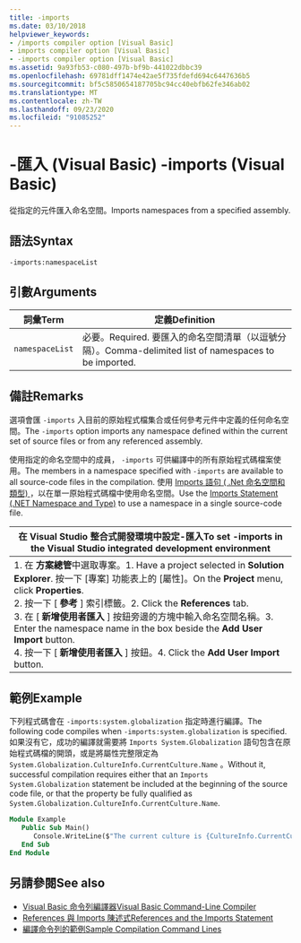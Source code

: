 ```yaml
---
title: -imports
ms.date: 03/10/2018
helpviewer_keywords:
- /imports compiler option [Visual Basic]
- imports compiler option [Visual Basic]
- -imports compiler option [Visual Basic]
ms.assetid: 9a93fb53-c080-497b-bf9b-441022dbbc39
ms.openlocfilehash: 69781dff1474e42ae5f735fdefd694c6447636b5
ms.sourcegitcommit: bf5c5850654187705bc94cc40ebfb62fe346ab02
ms.translationtype: MT
ms.contentlocale: zh-TW
ms.lasthandoff: 09/23/2020
ms.locfileid: "91085252"
---
```

# <a name="-imports-visual-basic"></a><span data-ttu-id="3938d-102">-匯入 (Visual Basic) </span><span class="sxs-lookup"><span data-stu-id="3938d-102">-imports (Visual Basic)</span></span>

<span data-ttu-id="3938d-103">從指定的元件匯入命名空間。</span><span class="sxs-lookup"><span data-stu-id="3938d-103">Imports namespaces from a specified assembly.</span></span>  
  
## <a name="syntax"></a><span data-ttu-id="3938d-104">語法</span><span class="sxs-lookup"><span data-stu-id="3938d-104">Syntax</span></span>  
  
```console  
-imports:namespaceList  
```  
  
## <a name="arguments"></a><span data-ttu-id="3938d-105">引數</span><span class="sxs-lookup"><span data-stu-id="3938d-105">Arguments</span></span>  
  
|<span data-ttu-id="3938d-106">詞彙</span><span class="sxs-lookup"><span data-stu-id="3938d-106">Term</span></span>|<span data-ttu-id="3938d-107">定義</span><span class="sxs-lookup"><span data-stu-id="3938d-107">Definition</span></span>|  
|---|---|  
|`namespaceList`|<span data-ttu-id="3938d-108">必要。</span><span class="sxs-lookup"><span data-stu-id="3938d-108">Required.</span></span> <span data-ttu-id="3938d-109">要匯入的命名空間清單（以逗號分隔）。</span><span class="sxs-lookup"><span data-stu-id="3938d-109">Comma-delimited list of namespaces to be imported.</span></span>|  
  
## <a name="remarks"></a><span data-ttu-id="3938d-110">備註</span><span class="sxs-lookup"><span data-stu-id="3938d-110">Remarks</span></span>  

 <span data-ttu-id="3938d-111">選項會匯 `-imports` 入目前的原始程式檔集合或任何參考元件中定義的任何命名空間。</span><span class="sxs-lookup"><span data-stu-id="3938d-111">The `-imports` option imports any namespace defined within the current set of source files or from any referenced assembly.</span></span>  
  
 <span data-ttu-id="3938d-112">使用指定的命名空間中的成員， `-imports` 可供編譯中的所有原始程式碼檔案使用。</span><span class="sxs-lookup"><span data-stu-id="3938d-112">The members in a namespace specified with `-imports` are available to all source-code files in the compilation.</span></span> <span data-ttu-id="3938d-113">使用 [Imports 語句 ( .Net 命名空間和類型) ](../../language-reference/statements/imports-statement-net-namespace-and-type.md) ，以在單一原始程式碼檔中使用命名空間。</span><span class="sxs-lookup"><span data-stu-id="3938d-113">Use the [Imports Statement (.NET Namespace and Type)](../../language-reference/statements/imports-statement-net-namespace-and-type.md) to use a namespace in a single source-code file.</span></span>  
  
|<span data-ttu-id="3938d-114">在 Visual Studio 整合式開發環境中設定-匯入</span><span class="sxs-lookup"><span data-stu-id="3938d-114">To set -imports in the Visual Studio integrated development environment</span></span>|  
|---|  
|<span data-ttu-id="3938d-115">1. 在 **方案總管**中選取專案。</span><span class="sxs-lookup"><span data-stu-id="3938d-115">1.  Have a project selected in **Solution Explorer**.</span></span> <span data-ttu-id="3938d-116">按一下 [專案] 功能表上的 [屬性]。</span><span class="sxs-lookup"><span data-stu-id="3938d-116">On the **Project** menu, click **Properties**.</span></span> <br /><span data-ttu-id="3938d-117">2. 按一下 [ **參考** ] 索引標籤。</span><span class="sxs-lookup"><span data-stu-id="3938d-117">2.  Click the **References** tab.</span></span><br /><span data-ttu-id="3938d-118">3. 在 [ **新增使用者匯入** ] 按鈕旁邊的方塊中輸入命名空間名稱。</span><span class="sxs-lookup"><span data-stu-id="3938d-118">3.  Enter the namespace name in the box beside the **Add User Import** button.</span></span><br /><span data-ttu-id="3938d-119">4. 按一下 [ **新增使用者匯入** ] 按鈕。</span><span class="sxs-lookup"><span data-stu-id="3938d-119">4.  Click the **Add User Import** button.</span></span>|  
  
## <a name="example"></a><span data-ttu-id="3938d-120">範例</span><span class="sxs-lookup"><span data-stu-id="3938d-120">Example</span></span>  

 <span data-ttu-id="3938d-121">下列程式碼會在 `-imports:system.globalization` 指定時進行編譯。</span><span class="sxs-lookup"><span data-stu-id="3938d-121">The following code compiles when `-imports:system.globalization` is specified.</span></span> <span data-ttu-id="3938d-122">如果沒有它，成功的編譯就需要將 `Imports System.Globalization` 語句包含在原始程式碼檔的開頭，或是將屬性完整限定為 `System.Globalization.CultureInfo.CurrentCulture.Name` 。</span><span class="sxs-lookup"><span data-stu-id="3938d-122">Without it, successful compilation requires either that an `Imports System.Globalization` statement be included at the beginning of the source code file, or that the property be fully qualified as `System.Globalization.CultureInfo.CurrentCulture.Name`.</span></span>

```vb
Module Example
   Public Sub Main()
      Console.WriteLine($"The current culture is {CultureInfo.CurrentCulture.Name}")
   End Sub
End Module
```

## <a name="see-also"></a><span data-ttu-id="3938d-123">另請參閱</span><span class="sxs-lookup"><span data-stu-id="3938d-123">See also</span></span>

- [<span data-ttu-id="3938d-124">Visual Basic 命令列編譯器</span><span class="sxs-lookup"><span data-stu-id="3938d-124">Visual Basic Command-Line Compiler</span></span>](index.md)
- [<span data-ttu-id="3938d-125">References 與 Imports 陳述式</span><span class="sxs-lookup"><span data-stu-id="3938d-125">References and the Imports Statement</span></span>](../../programming-guide/program-structure/references-and-the-imports-statement.md)
- [<span data-ttu-id="3938d-126">編譯命令列的範例</span><span class="sxs-lookup"><span data-stu-id="3938d-126">Sample Compilation Command Lines</span></span>](sample-compilation-command-lines.md)
